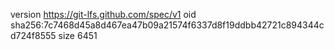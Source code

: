 version https://git-lfs.github.com/spec/v1
oid sha256:7c7468d45a8d467ea47b09a21574f6337d8f19ddbb42721c894344cd724f8555
size 6451

